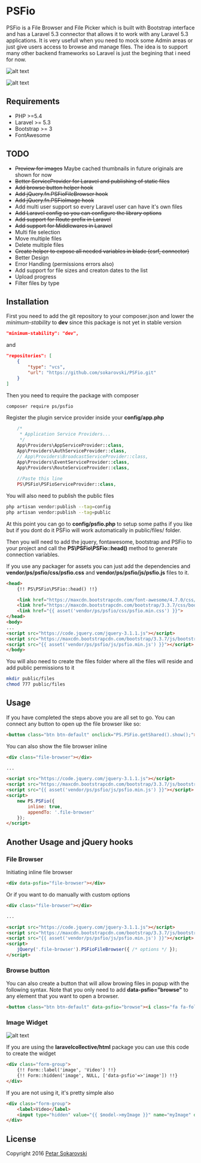 # PSFio

PSFio is a File Browser and File Picker which is built with Bootstrap interface and has a Laravel 5.3 connector that allows it to work with any Laravel 5.3 applications. It is very usefull when you need to mock some Admin areas or just give users access to browse and manage files. The idea is to support many other backend frameworks so Laravel is just the begining that i need for now. 

![alt text](https://github.com/sokarovski/PSFio/blob/master/thumbs/inline_grid.png "Inline Browser with Grid Renderer")

![alt text](https://github.com/sokarovski/PSFio/blob/master/thumbs/popup_table.png "Popup Browser with Table Renderer")

## Requirements

- PHP >=5.4
- Laravel >= 5.3
- Bootstrap >= 3
- FontAwesome

## TODO

- ~~Preview for images~~ Maybe cached thumbnails in future originals are shown for now
- ~~Better ServiceProvider for Laravel and publishing of static files~~
- ~~Add browse button helper hook~~
- ~~Add jQuery.fn.PSFioFileBrowser hook~~
- ~~Add jQuery.fn.PSFioImage hook~~
- Add multi user support so every Laravel user can have it's own files
- ~~Add Laravel config so you can configure the library options~~
- ~~Add support for Route prefix in Laravel~~
- ~~Add support for Middlewares in Laravel~~
- Multi file selection
- Move multiple files
- Delete multiple files
- ~~Create helper to expose all needed variables in blade (csrf, connector)~~
- Better Design
- Error Handling (permissions errors also)
- Add support for file sizes and creaton dates to the list
- Upload progress
- Filter files by type 

## Installation

First you need to add the git repository to your composer.json and lower the *minimum-stability* to **dev** since this package is not yet in stable version
```json
"minimum-stability": "dev",
```
and 
```json
"repositories": [
    {
        "type": "vcs",
        "url": "https://github.com/sokarovski/PSFio.git"
    }
]
```

Then you need to require the package with composer 
```bash
composer require ps/psfio
```

Register the plugin service provider inside your **config/app.php**
```php
    /*
     * Application Service Providers...
     */
    App\Providers\AppServiceProvider::class,
    App\Providers\AuthServiceProvider::class,
    // App\Providers\BroadcastServiceProvider::class,
    App\Providers\EventServiceProvider::class,
    App\Providers\RouteServiceProvider::class,
    
    //Paste this line
    PS\PSFio\PSFioServiceProvider::class,
```

You will also need to publish the public files 
```bash
php artisan vendor:publish --tag=config
php artisan vendor:publish --tag=public
```

At this point you can go to **config/psfio.php** to setup some paths if you like but if you dont do it PSFio will work automatically in public/files/ folder.

Then you will need to add the jquery, fontawesome, bootstrap and PSFio to your project and call the **PS\PSFio\PSFio::head()** method to generate connection variables. 

If you use any packager for assets you can just add the dependencies and **vendor/ps/psfio/css/psfio.css** and **vendor/ps/psfio/js/psfio.js** files to it.
```html
<head>
    {!! PS\PSFio\PSFio::head() !!}

    <link href="https://maxcdn.bootstrapcdn.com/font-awesome/4.7.0/css/font-awesome.min.css" rel="stylesheet">
    <link href="https://maxcdn.bootstrapcdn.com/bootstrap/3.3.7/css/bootstrap.min.css" rel="stylesheet">
    <link href="{{ asset('vendor/ps/psfio/css/psfio.min.css') }}">
</head>
<body>
...
<script src="https://code.jquery.com/jquery-3.1.1.js"></script>
<script src="https://maxcdn.bootstrapcdn.com/bootstrap/3.3.7/js/bootstrap.min.js"></script>
<script src="{{ asset('vendor/ps/psfio/js/psfio.min.js') }}"></script>
</body>
```

You will also need to create the files folder where all the files will reside and add public permissions to it
```bash
mkdir public/files
chmod 777 public/files
```

## Usage

If you have completed the steps above you are all set to go. You can connect any button to open up the file browser like so:
```html
<button class="btn btn-default" onclick="PS.PSFio.getShared().show();"><i class="fa fa-folder"></i> Browse</button>
```

You can also show the file browser inline
```html
<div class="file-browser"></div>

...

<script src="https://code.jquery.com/jquery-3.1.1.js"></script>
<script src="https://maxcdn.bootstrapcdn.com/bootstrap/3.3.7/js/bootstrap.min.js"></script>
<script src="{{ asset('vendor/ps/psfio/js/psfio.min.js') }}"></script>
<script>
    new PS.PSFio({
        inline: true,
        appendTo: '.file-browser'
    });
</script>
```
## Another Usage and jQuery hooks

### File Browser
Initiating inline file browser
```html
<div data-psfio="file-browser"></div>
```

Or if you want to do manually with custom options
```html
<div class="file-browser"></div>

...

<script src="https://code.jquery.com/jquery-3.1.1.js"></script>
<script src="https://maxcdn.bootstrapcdn.com/bootstrap/3.3.7/js/bootstrap.min.js"></script>
<script src="{{ asset('vendor/ps/psfio/js/psfio.min.js') }}"></script>
<script>
    jQuery('.file-browser').PSFioFileBrowser({ /* options */ });
</script>
```

### Browse button
You can also create a button that will allow browing files in popup with the following syntax. 
Note that you only need to add **data-psfio="browse"** to any element that you want to open a browser.
```html
<button class="btn btn-default" data-psfio="browse"><i class="fa fa-folder"></i> Browse my files</button>
```

### Image Widget

![alt text](https://github.com/sokarovski/PSFio/blob/master/thumbs/image_preview.jpg "Example if Image Widget")

If you are using the **laravelcollective/html** package you can use this code to create the widget
```html
<div class="form-group">
    {!! Form::label('image', 'Video') !!}
    {!! Form::hidden('image', NULL, ['data-psfio'=>'image']) !!}
</div> 
```

If you are not using it, it's pretty simple also
```html
<div class="form-group">
    <label>Video</label>
    <input type="hidden" value="{{ $model->myImage }}" name="myImage" data-psfio="image" />
</div> 
```

## License

Copyright 2016 [Petar Sokarovski](http://github.com/sokarovski)
